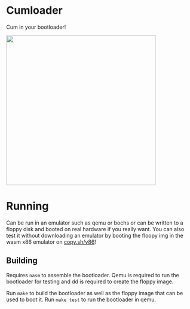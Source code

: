 # Cumloader

Cum in your bootloader! 

<img src="https://cdn.discordapp.com/attachments/1146950003647074404/1200386866730520607/image.png" width="400">

# Running 
Can be run in an emulator such as qemu or bochs or can be written to a floppy disk and booted on real hardware if you really want. You can also test it without downloading an emulator by booting the floopy img in the wasm x86 emulator on [copy.sh/v86](https://copy.sh/v86)!


## Building
Requires `nasm` to assemble the bootloader. Qemu is required to run the bootloader for testing and dd is required to create the floppy image.

Run `make` to build the bootloader as well as the floppy image that can be used to boot it.
Run `make test` to run the bootloader in qemu.



